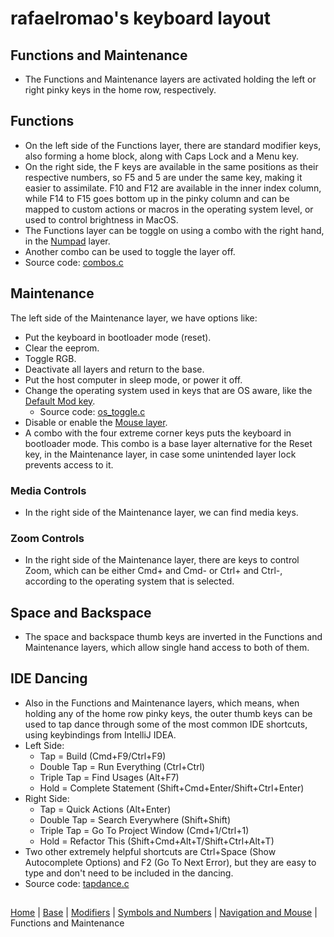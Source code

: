 # rafaelromao's keyboard layout

## Functions and Maintenance
- The Functions and Maintenance layers are activated holding the left or right pinky keys in the home row, respectively.

## Functions
- On the left side of the Functions layer, there are standard modifier keys, also forming a home block, along with Caps Lock and a Menu key.
- On the right side, the F keys are available in the same positions as their respective numbers, so F5 and 5 are under the same key, making it easier to assimilate. F10 and F12 are available in the inner index column, while F14 to F15 goes bottom up in the pinky column and can be mapped to custom actions or macros in the operating system level, or used to control brightness in MacOS.
- The Functions layer can be toggle on using a combo with the right hand, in the [Numpad](symbols.md#numpad) layer.
- Another combo can be used to toggle the layer off.
- Source code: [combos.c](../src/qmk/users/rafaelromao/features/combos.c)

## Maintenance
The left side of the Maintenance layer, we have options like:
- Put the keyboard in bootloader mode (reset). 
- Clear the eeprom.
- Toggle RGB.
- Deactivate all layers and return to the base. 
- Put the host computer in sleep mode, or power it off.
- Change the operating system used in keys that are OS aware, like the [Default Mod key](modifiers.md).
  - Source code: [os_toggle.c](../src/qmk/users/rafaelromao/features/os_toggle.c)
- Disable or enable the [Mouse layer](navigation.md). 
- A combo with the four extreme corner keys puts the keyboard in bootloader mode. This combo is a base layer alternative for the Reset key, in the Maintenance layer, in case some unintended layer lock prevents access to it.

### Media Controls
- In the right side of the Maintenance layer, we can find media keys.

### Zoom Controls
- In the right side of the Maintenance layer, there are keys to control Zoom, which can be either Cmd+ and Cmd- or Ctrl+ and Ctrl-, according to the operating system that is selected.

## Space and Backspace
- The space and backspace thumb keys are inverted in the Functions and Maintenance layers, which allow single hand access to both of them.

## IDE Dancing
- Also in the Functions and Maintenance layers, which means, when holding any of the home row pinky keys, the outer thumb keys can be used to tap dance through some of the most common IDE shortcuts, using keybindings from IntelliJ IDEA.
- Left Side:
    - Tap = Build (Cmd+F9/Ctrl+F9)
    - Double Tap = Run Everything (Ctrl+Ctrl)
    - Triple Tap = Find Usages (Alt+F7)
    - Hold = Complete Statement (Shift+Cmd+Enter/Shift+Ctrl+Enter)
- Right Side:
    - Tap = Quick Actions (Alt+Enter)
    - Double Tap = Search Everywhere (Shift+Shift)
    - Triple Tap = Go To Project Window (Cmd+1/Ctrl+1)
    - Hold = Refactor This (Shift+Cmd+Alt+T/Shift+Ctrl+Alt+T)
- Two other extremely helpful shortcuts are Ctrl+Space (Show Autocomplete Options) and F2 (Go To Next Error), but they are easy to type and don't need to be included in the dancing.
- Source code: [tapdance.c](../src/qmk/users/rafaelromao/features/tapdance.c)

##
[Home](../readme.md) | 
[Base](base.md) |
[Modifiers](modifiers.md) |
[Symbols and Numbers](symbols.md) |
[Navigation and Mouse](navigation.md) |
Functions and Maintenance

